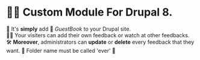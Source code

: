 # 👨‍💻 Custom Module For Drupal 8.
🍰 It's <strong>simply</strong> add 📖 <em>GuestBook</em> to your Drupal site.<br>
💁‍♀️ Your visiters can add their own feedback or watch at other feedbacks.<br>
🛠 <strong>Moreover</strong>, administrators can <strong>update</strong> or <strong>delete</strong> every feedback that they want.
🛑 Folder name must be called 'ever' 🛑
